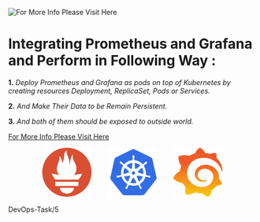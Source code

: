 
![For More Info Please Visit Here](https://miro.medium.com/max/967/1*NmbsfNVIEQVv64vxLWNkfw.jpeg)

# **Integrating Prometheus and Grafana and Perform in Following Way :**

**1.**  _Deploy Prometheus and Grafana as pods on top of Kubernetes by creating resources Deployment, ReplicaSet, Pods or Services._
   
**2.**  _And Make Their Data to be Remain Persistent._
   
**3.**  _And both of them should be exposed to outside world._

[For More Info Please Visit Here](https://docs.google.com/document/d/1t0My8Q9LlW29f85JTgXC3zGTNgFpP32fvnJrBbGmknI/edit?usp=sharing)


<p align="center">
    <a href="#" alt="Prometheus"><img height="100" width="100" src="https://github.com/patil-prajwal/Tech-Stack-Icons/blob/main/Icons/prometheus.svg"></a>&nbsp;&nbsp;&nbsp;&nbsp;&nbsp;&nbsp;&nbsp;&nbsp;
    <a href="#" alt="Kubernetes"><img height="100" width="100" src="https://github.com/patil-prajwal/Tech-Stack-Icons/blob/main/Icons/kubernetes.svg"></a>&nbsp;&nbsp;&nbsp;&nbsp;&nbsp;&nbsp;&nbsp;&nbsp;<a href="#" alt="Grafana"><img height="100" width="100" src="https://github.com/patil-prajwal/Tech-Stack-Icons/blob/main/Icons/grafana.svg"></a>
    
  </p>

DevOps-Task/5